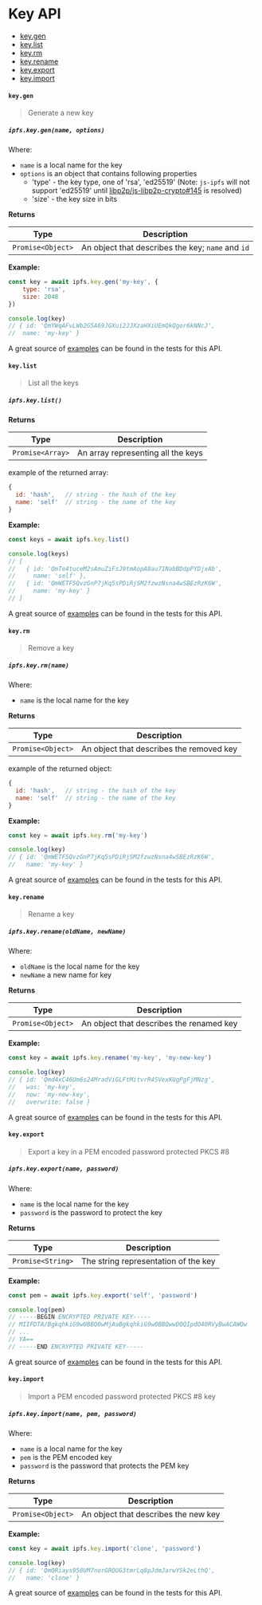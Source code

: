 # Key API

* [key.gen](#keygen)
* [key.list](#keylist)
* [key.rm](#keyrm)
* [key.rename](#keyrename)
* [key.export](#keyexport)
* [key.import](#keyimport)

#### `key.gen`

> Generate a new key

##### `ipfs.key.gen(name, options)`

Where:

- `name` is a local name for the key
- `options` is an object that contains following properties
  - 'type' - the key type, one of 'rsa', 'ed25519' (Note: `js-ipfs` will not support 'ed25519' until [libp2p/js-libp2p-crypto#145](https://github.com/libp2p/js-libp2p-crypto/issues/145) is resolved)
  - 'size' - the key size in bits

**Returns**

| Type | Description |
| -------- | -------- |
| `Promise<Object>` | An object that describes the key; `name` and `id` |

**Example:**

```JavaScript
const key = await ipfs.key.gen('my-key', {
    type: 'rsa',
    size: 2048
})

console.log(key)
// { id: 'QmYWqAFvLWb2G5A69JGXui2JJXzaHXiUEmQkQgor6kNNcJ',
//  name: 'my-key' }
```

A great source of [examples][] can be found in the tests for this API.

#### `key.list`

> List all the keys

##### `ipfs.key.list()`

**Returns**

| Type | Description |
| -------- | -------- |
| `Promise<Array>` | An array representing all the keys |

example of the returned array:

```js
{
  id: 'hash',   // string - the hash of the key
  name: 'self'  // string - the name of the key
}
```

**Example:**

```JavaScript
const keys = await ipfs.key.list()

console.log(keys)
// [
//   { id: 'QmTe4tuceM2sAmuZiFsJ9tmAopA8au71NabBDdpPYDjxAb',
//     name: 'self' },
//   { id: 'QmWETF5QvzGnP7jKq5sPDiRjSM2fzwzNsna4wSBEzRzK6W',
//     name: 'my-key' }
// ]
```

A great source of [examples][] can be found in the tests for this API.

#### `key.rm`

> Remove a key

##### `ipfs.key.rm(name)`

Where:
- `name` is the local name for the key

**Returns**

| Type | Description |
| -------- | -------- |
| `Promise<Object>` | An object that describes the removed key |

example of the returned object:

```js
{
  id: 'hash',   // string - the hash of the key
  name: 'self'  // string - the name of the key
}
```

**Example:**

```JavaScript
const key = await ipfs.key.rm('my-key')

console.log(key)
// { id: 'QmWETF5QvzGnP7jKq5sPDiRjSM2fzwzNsna4wSBEzRzK6W',
//   name: 'my-key' }
```

A great source of [examples][] can be found in the tests for this API.

#### `key.rename`

> Rename a key

##### `ipfs.key.rename(oldName, newName)`

Where:
- `oldName` is the local name for the key
- `newName` a new name for key

**Returns**

| Type | Description |
| -------- | -------- |
| `Promise<Object>` | An object that describes the renamed key |

**Example:**

```JavaScript
const key = await ipfs.key.rename('my-key', 'my-new-key')

console.log(key)
// { id: 'Qmd4xC46Um6s24MradViGLFtMitvrR4SVexKUgPgFjMNzg',
//   was: 'my-key',
//   now: 'my-new-key',
//   overwrite: false }
```

A great source of [examples][] can be found in the tests for this API.

#### `key.export`

> Export a key in a PEM encoded password protected PKCS #8

##### `ipfs.key.export(name, password)`

Where:
- `name` is the local name for the key
- `password` is the password to protect the key

**Returns**

| Type | Description |
| -------- | -------- |
| `Promise<String>` | The string representation of the key |

**Example:**

```JavaScript
const pem = await ipfs.key.export('self', 'password')

console.log(pem)
// -----BEGIN ENCRYPTED PRIVATE KEY-----
// MIIFDTA/BgkqhkiG9w0BBQ0wMjAaBgkqhkiG9w0BBQwwDQQIpdO40RVyBwACAWQw
// ...
// YA==
// -----END ENCRYPTED PRIVATE KEY-----
```

A great source of [examples][] can be found in the tests for this API.

#### `key.import`

> Import a PEM encoded password protected PKCS #8 key

##### `ipfs.key.import(name, pem, password)`

Where:
- `name` is a local name for the key
- `pem` is the PEM encoded key
- `password` is the password that protects the PEM key

**Returns**

| Type | Description |
| -------- | -------- |
| `Promise<Object>` | An object that describes the new key |

**Example:**

```JavaScript
const key = await ipfs.key.import('clone', 'password')

console.log(key)
// { id: 'QmQRiays958UM7norGRQUG3tmrLq8pJdmJarwYSk2eLthQ',
//   name: 'clone' }
```

A great source of [examples][] can be found in the tests for this API.

[examples]: https://github.com/ipfs/js-ipfs/blob/master/packages/interface-ipfs-core/src/key
